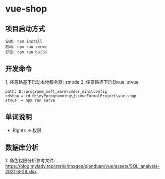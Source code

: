 # vue-shop

## 项目启动方式
```
安装: npm install
启动: npm run serve
打包: npm run build
```

## 开发命令
1, 任意路基下启动本地服务器: stnode 
2. 任意路径下启动vue:      stvue
```
path: D:\programm_soft_ware\cmder_mini\config
cdshop = cd H:\myPprogramming\js\vueFormalProject\vue-shop
stvue  = npm run serve
```


## 单词说明
- Rights -> 权限    


## 数据库分析
1: 角色权限分析参考文件: https://blog.mylady.top/static/images/qianduan/vue/assets/SQL_analysis-2021-8-29.xlsx    

